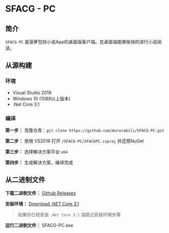 # SFACG - PC

## 简介
`SFACG-PC` 是菠萝包轻小说App的桌面版客户端。在桌面端能够愉快的进行小说阅读。

## 从源构建
### 环境
- Visual Studio 2019
- Windows 10 (1089以上版本)
- .Net Core 3.1
### 编译
**第一步：** 克隆仓库：`git clone https://github.com/Aurorabili/SFACG-PC.git`

**第二步：** 使用 VS2019 打开 `/SFACG-PC/SFACGPC.csproj` 并还原NuGet

**第三步：** 选择解决方案平台 `x64` 

**第四步：** 生成解决方案，编译完成

## 从二进制文件
**下载二进制文件：** [Github Releases](https://github.com/Aurorabili/SFACG-PC/releases)

**安装环境：** [Download .NET Core 3.1](https://dotnet.microsoft.com/download/dotnet-core/3.1)

>如果你已经安装 `.Net Core 3.1` 请跳过安装环境步骤

**运行二进制文件：** SFACG-PC.exe